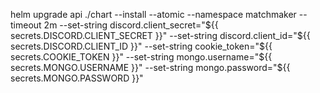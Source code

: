 helm upgrade api ./chart --install --atomic --namespace matchmaker --timeout 2m --set-string discord.client_secret="${{ secrets.DISCORD.CLIENT_SECRET }}" --set-string discord.client_id="${{ secrets.DISCORD.CLIENT_ID }}" --set-string cookie_token="${{ secrets.COOKIE_TOKEN }}" --set-string mongo.username="${{ secrets.MONGO.USERNAME }}" --set-string mongo.password="${{ secrets.MONGO.PASSWORD }}"